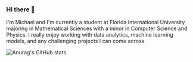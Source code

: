 ### Hi there 👋

I'm Michael and I'm currently a student at Florida International University majoring in Mathematical Sciences with a minor in Computer Science and Physics. I really enjoy working with data analytics, machine learning models, and any challenging projects I can come across.

![Anurag's GitHub stats](https://github-readme-stats.vercel.app/api?username=mplaza27&hide=contribs,prs)


<!--
**mplaza27/mplaza27** is a ✨ _special_ ✨ repository because its `README.md` (this file) appears on your GitHub profile.

Here are some ideas to get you started:

- 🔭 I’m currently working on ...
- 🌱 I’m currently learning ...
- 👯 I’m looking to collaborate on ...
- 🤔 I’m looking for help with ...
- 💬 Ask me about ...
- 📫 How to reach me: ...
- 😄 Pronouns: ...
- ⚡ Fun fact: ...
-->
